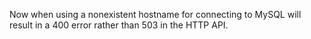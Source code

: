 Now when using a nonexistent hostname for connecting to MySQL will result in a 400 error rather than 503 in the HTTP API.
